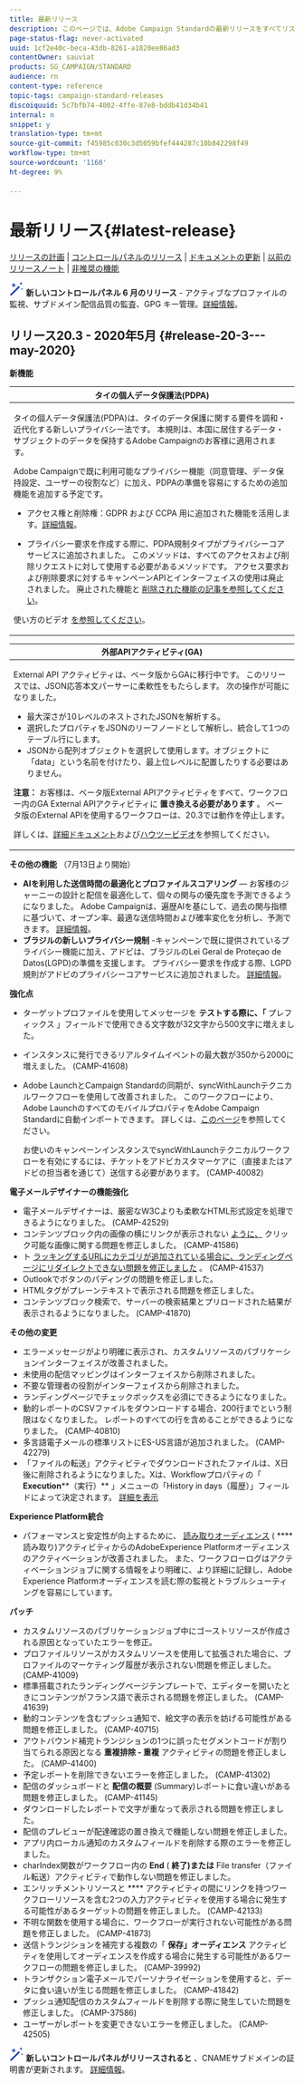 ```yaml
---
title: 最新リリース
description: このページでは、Adobe Campaign Standardの最新リリースをすべてリストします。
page-status-flag: never-activated
uuid: 1cf2e40c-beca-43db-8261-a1820ee86ad3
contentOwner: sauviat
products: SG_CAMPAIGN/STANDARD
audience: rn
content-type: reference
topic-tags: campaign-standard-releases
discoiquuid: 5c7bfb74-4002-4ffe-87e8-bddb41d34b41
internal: n
snippet: y
translation-type: tm+mt
source-git-commit: f45985c030c3d5059bfef444287c10b842298f49
workflow-type: tm+mt
source-wordcount: '1160'
ht-degree: 9%

---
```



# 最新リリース{#latest-release}

[リリースの計画](../../rn/using/release-planning.md) | [コントロールパネルのリリース](https://docs.adobe.com/content/help/ja-JP/control-panel/using/release-notes.html) | [ドキュメントの更新](../../rn/using/documentation-updates.md) | [以前のリリースノート](../../rn/using/release-notes-2020.md) | [非推奨の機能](../../rn/using/deprecated-features.md)

![](assets/do-not-localize/cp-icon.png) **新しいコントロールパネル 6 月のリリース** - アクティブなプロファイルの監視、サブドメイン配信品質の監査、GPG キー管理。[詳細情報](https://docs.adobe.com/content/help/ja-JP/control-panel/using/release-notes.html)。

## リリース20.3 - 2020年5月 {#release-20-3---may-2020}

**新機能**

<table> 
<thead> 
<tr> 
<th> <strong>タイの個人データ保護法(PDPA)</strong><br /> </th> 
</tr> 
</thead> 
<tbody> 
<tr> 
<td> <p>タイの個人データ保護法(PDPA)は、タイのデータ保護に関する要件を調和・近代化する新しいプライバシー法です。 本規則は、本国に居住するデータ・サブジェクトのデータを保持するAdobe Campaignのお客様に適用されます。</p>
<p>Adobe Campaignで既に利用可能なプライバシー機能（同意管理、データ保持設定、ユーザーの役割など）に加え、PDPAの準備を容易にするための追加機能を追加する予定です。</p>
<ul>
<li>アクセス権と削除権：GDPR および CCPA 用に追加された機能を活用します。<a href="https://helpx.adobe.com/content/help/en/campaign/kb/acs-privacy.html#righttoaccess">詳細情報</a>。 </li>
<li><p>プライバシー要求を作成する際に、PDPA規制タイプがプライバシーコアサービスに追加されました。 このメソッドは、すべてのアクセスおよび削除リクエストに対して使用する必要があるメソッドです。 アクセス要求および削除要求に対するキャンペーンAPIとインターフェイスの使用は廃止されました。  廃止された機能と <a href="../../rn/using/deprecated-features.md">削除された機能の記事を参照してください</a>。</p></li>
</ul>
<p>使い方のビデオ <a href="https://docs.adobe.com/content/help/en/campaign-learn/campaign-standard-tutorials/privacy/privacy-overview.html">を参照してください</a>。</p>
</td> 
</tr> 
</tbody> 
</table>

<table> 
<thead> 
<tr> 
<th> <strong>外部APIアクティビティ(GA)</strong><br /> </th> 
</tr> 
</thead> 
<tbody> 
<tr> 
  <td> <p>External API <strong></strong> アクティビティは、ベータ版からGAに移行中です。 このリリースでは、JSON応答本文パーサーに柔軟性をもたらします。 次の操作が可能になりました。</p>
<ul>
<li>最大深さが10レベルのネストされたJSONを解析する。 </li>
<li>選択したプロパティをJSONのリーフノードとして解析し、統合して1つのテーブル行にします。</li>
<li>JSONから配列オブジェクトを選択して使用します。オブジェクトに「data」という名前を付けたり、最上位レベルに配置したりする必要はありません。</li>
</ul>
<p><strong>注意：</strong> お客様は、ベータ版External APIアクティビティをすべて、ワークフロー内のGA External APIアクティビティに <strong>置き換える必要があります</strong> 。  ベータ版のExternal APIを使用するワークフローは、20.3では動作を停止します。</p>
<p>詳しくは、<a href="../../automating/using/external-api.md">詳細ドキュメント</a>および<a href="https://docs.adobe.com/content/help/en/campaign-learn/campaign-standard-tutorials/managing-processes-and-data/data-management-activities/external-api-activity.html">ハウツービデオ</a>を参照してください。</p>
</td> 
</tr> 
</tbody> 
</table>

**その他の機能** （7月13日より開始）

* **AIを利用した送信時間の最適化とプロファイルスコアリング** — お客様のジャーニーの設計と配信を最適化して、個々の関与の優先度を予測できるようになりました。 Adobe Campaignは、遍歴AIを基にして、過去の関与指標に基づいて、オープン率、最適な送信時間および確率変化を分析し、予測できます。 [詳細情報](../../sending/using/predictive.md)。
* **ブラジルの新しいプライバシー規制** -キャンペーンで既に提供されているプライバシー機能に加え、アドビは、ブラジルのLei Geral de Proteçao de Datos(LGPD)の準備を支援します。 プライバシー要求を作成する際、LGPD規則がアドビのプライバシーコアサービスに追加されました。 [詳細情報](https://helpx.adobe.com/jp/campaign/kb/campaign-privacy-overview.html)。

**強化点**

* ターゲットプロファイルを使用してメッセージを **テストする際に、「** プレフィックス [](../../sending/using/testing-messages-using-target.md) 」フィールドで使用できる文字数が32文字から500文字に増えました。
* インスタンスに発行できるリアルタイムイベントの最大数が350から2000に増えました。 (CAMP-41608)
* Adobe LaunchとCampaign Standardの同期が、syncWithLaunchテクニカルワークフローを使用して改善されました。 このワークフローにより、Adobe LaunchのすべてのモバイルプロパティをAdobe Campaign Standardに自動インポートできます。 詳しくは、[このページ](../../administration/using/technical-workflows.md)を参照してください。

   お使いのキャンペーンインスタンスでsyncWithLaunchテクニカルワークフローを有効にするには、チケットをアドビカスタマーケアに（直接またはアドビの担当者を通じて）送信する必要があります。 (CAMP-40082)

**電子メールデザイナーの機能強化**

* 電子メールデザイナーは、厳密なW3Cよりも柔軟なHTML形式設定を処理できるようになりました。 (CAMP-42529)
* コンテンツブロック内の画像の横にリンクが表示されない [ように、](../../designing/using/links.md#inserting-a-link) クリック可能な画像に関する問題を修正しました。 (CAMP-41586)
* ト [ラッキングするURLにカテゴリが追加されている場合に、ランディングページにリダイレクトできない問題を修正しました](../../designing/using/links.md#about-tracked-urls) 。 (CAMP-41537)
* Outlookでボタンのパディングの問題を修正しました。
* HTMLタグがプレーンテキストで表示される問題を修正しました。
* コンテンツブロック検索で、サーバーの検索結果とプリロードされた結果が表示されるようになりました。 (CAMP-41870)

**その他の変更**

* エラーメッセージがより明確に表示され、カスタムリソースのパブリケーションインターフェイスが改善されました。
* 未使用の配信マッピングはインターフェイスから削除されました。
* 不要な管理者の役割がインターフェイスから削除されました。
* ランディングページでチェックボックスを必須にできるようになりました。
* 動的レポートのCSVファイルをダウンロードする場合、200行までという制限はなくなりました。 レポートのすべての行を含めることができるようになりました。 (CAMP-40810)
* 多言語電子メールの標準リストにES-US言語が追加されました。 (CAMP-42279)
* 「ファイルの転送」アクティビティでダウンロードされたファイルは、X日後に削除されるようになりました。Xは、Workflowプロパティの「 **Execution****（実行）** 」メニューの「History in days（履歴）」フィールドによって決定されます。 [詳細を表示](../../automating/using/managing-execution-options.md)

**Experience Platform統合**

* パフォーマンスと安定性が向上するために、 [読み取りオーディエンス](../../automating/using/aep-targeting-audiences.md) ( **** 読み取り)アクティビティからのAdobeExperience Platformオーディエンスのアクティベーションが改善されました。 また、ワークフローログはアクティベーションジョブに関する情報をより明確に、より詳細に記録し、Adobe Experience Platformオーディエンスを読む際の監視とトラブルシューティングを容易にしています。

**パッチ**

* カスタムリソースのパブリケーションジョブ中にゴーストリソースが作成される原因となっていたエラーを修正。
* プロファイルリソースがカスタムリソースを使用して拡張された場合に、プロファイルのマーケティング履歴が表示されない問題を修正しました。 (CAMP-41009)
* 標準搭載されたランディングページテンプレートで、エディターを開いたときにコンテンツがフランス語で表示される問題を修正しました。 (CAMP-41639)
* 動的コンテンツを含むプッシュ通知で、絵文字の表示を妨げる可能性がある問題を修正しました。 (CAMP-40715)
* アウトバウンド補完トランジションの1つに誤ったセグメントコードが割り当てられる原因となる **重複排除 - 重複** アクティビティの問題を修正しました。 (CAMP-41400)
* 予定レポートを削除できないエラーを修正しました。 (CAMP-41302)
* 配信のダッシュボードと **配信の概要** (Summary)レポートに食い違いがある問題を修正しました。 (CAMP-41145)
* ダウンロードしたレポートで文字が重なって表示される問題を修正しました。
* 配信のプレビューが配達確認の置き換えで機能しない問題を修正しました。
* アプリ内ローカル通知のカスタムフィールドを削除する際のエラーを修正しました。
* charIndex関数がワークフロー内の **End** ( **終了)または** File transfer（ファイル転送）アクティビティで動作しない問題を修正しました。
* エンリッチメントリソースと **** アクティビティの間にリンクを持つワークフローリソースを含む2つの入力アクティビティを使用する場合に発生する可能性があるターゲットの問題を修正しました。 (CAMP-42133)
* 不明な関数を使用する場合に、ワークフローが実行されない可能性がある問題を修正しました。 (CAMP-41873)
* 送信トランジションを補完する複数の「 **保存」オーディエンス** アクティビティを使用してオーディエンスを作成する場合に発生する可能性があるワークフローの問題を修正しました。 (CAMP-39992)
* トランザクション電子メールでパーソナライゼーションを使用すると、データに食い違いが生じる問題を修正しました。 (CAMP-41842)
* プッシュ通知配信のカスタムフィールドを削除する際に発生していた問題を修正しました。 (CAMP-37586)
* ユーザーがレポートを変更できないエラーを修正しました。 (CAMP-42505)


![](assets/do-not-localize/cp-icon.png) **新しいコントロールパネルがリリースされると** 、CNAMEサブドメインの証明書が更新されます。 [詳細情報](https://docs.adobe.com/content/help/ja-JP/control-panel/using/release-notes.html)。
